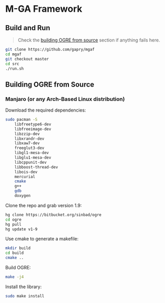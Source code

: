 # M-GA Framework

## Build and Run

>  Check the [building OGRE from source](#building-ogre-from-source) section if anything fails here.

```bash
git clone https://github.com/gapry/mgaf
cd mgaf
git checkout master
cd src 
./run.sh
```

## Building OGRE from Source

### Manjaro (or any Arch-Based Linux distribution)

Download the required dependencies:

``` bash
sudo pacman -S 
	libfreetype6-dev 
	libfreeimage-dev 
	libzzip-dev 
	libxrandr-dev 
	libxaw7-dev 
	freeglut3-dev 
	libgl1-mesa-dev 
	libglu1-mesa-dev 
	libcppunit-dev 
	libboost-thread-dev 
	libois-dev 
	mercurial 
	cmake 
	g++ 
	gdb 
	doxygen
```

Clone the repo and grab version 1.9:

```bash
hg clone https://bitbucket.org/sinbad/ogre
cd ogre
hg pull
hg update v1-9
```

Use cmake to generate a makefile:

```bash
mkdir build
cd build
cmake ..
```

Build OGRE:

```bash
make -j4
```

Install the library:

```bash
sudo make install
```

